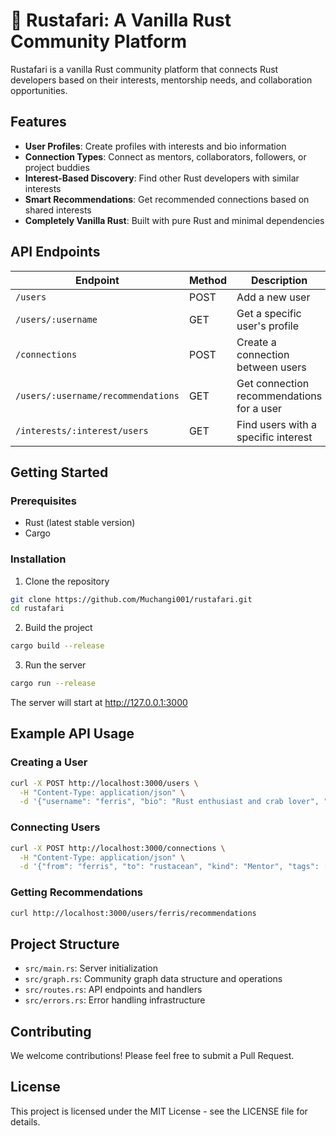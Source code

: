 # 🦀 Rustafari: A Vanilla Rust Community Platform

Rustafari is a vanilla Rust community platform that connects Rust developers based on their interests, mentorship needs, and collaboration opportunities.

## Features

- **User Profiles**: Create profiles with interests and bio information
- **Connection Types**: Connect as mentors, collaborators, followers, or project buddies
- **Interest-Based Discovery**: Find other Rust developers with similar interests
- **Smart Recommendations**: Get recommended connections based on shared interests
- **Completely Vanilla Rust**: Built with pure Rust and minimal dependencies

## API Endpoints

| Endpoint | Method | Description |
|----------|--------|-------------|
| `/users` | POST | Add a new user |
| `/users/:username` | GET | Get a specific user's profile |
| `/connections` | POST | Create a connection between users |
| `/users/:username/recommendations` | GET | Get connection recommendations for a user |
| `/interests/:interest/users` | GET | Find users with a specific interest |

## Getting Started

### Prerequisites

- Rust (latest stable version)
- Cargo

### Installation

1. Clone the repository
```bash
git clone https://github.com/Muchangi001/rustafari.git
cd rustafari
```

2. Build the project
```bash
cargo build --release
```

3. Run the server
```bash
cargo run --release
```

The server will start at http://127.0.0.1:3000

## Example API Usage

### Creating a User

```bash
curl -X POST http://localhost:3000/users \
  -H "Content-Type: application/json" \
  -d '{"username": "ferris", "bio": "Rust enthusiast and crab lover", "interests": ["async", "embedded", "wasm"]}'
```

### Connecting Users

```bash
curl -X POST http://localhost:3000/connections \
  -H "Content-Type: application/json" \
  -d '{"from": "ferris", "to": "rustacean", "kind": "Mentor", "tags": ["async"], "since": "2023-05-07"}'
```

### Getting Recommendations

```bash
curl http://localhost:3000/users/ferris/recommendations
```

## Project Structure

- `src/main.rs`: Server initialization
- `src/graph.rs`: Community graph data structure and operations
- `src/routes.rs`: API endpoints and handlers
- `src/errors.rs`: Error handling infrastructure

## Contributing

We welcome contributions! Please feel free to submit a Pull Request.

## License

This project is licensed under the MIT License - see the LICENSE file for details.